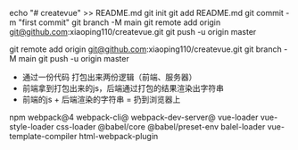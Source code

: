 echo "# createvue" >> README.md
git init
git add README.md
git commit -m "first commit"
git branch -M main
git remote add origin git@github.com:xiaoping110/createvue.git
git push -u origin master



git remote add origin git@github.com:xiaoping110/createvue.git
git branch -M main
git push -u origin master


- 通过一份代码 打包出来两份逻辑（前端、服务器）
-   前端拿到打包出来的js，后端通过打包的结果渲染出字符串
-   前端的js + 后端渲染的字符串 = 扔到浏览器上


npm webpack@4 webpack-cli@ webpack-dev-server@ vue-loader vue-style-loader css-loader @babel/core @babel/preset-env balel-loader  vue-template-compiler html-webpack-plugin